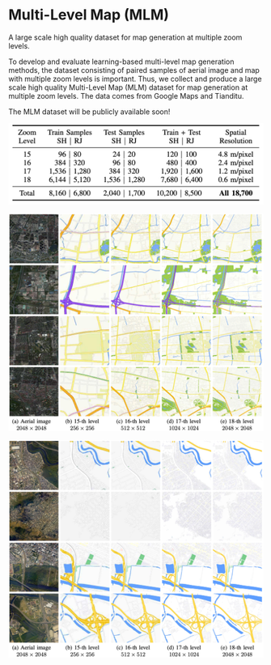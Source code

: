 # Multi-Level Map (MLM)

A large scale high quality dataset for map generation at multiple zoom levels.

To develop and evaluate learning-based multi-level map generation methods, the dataset consisting of paired samples of aerial image and map with multiple zoom levels is important. Thus, we collect and produce a large scale high quality Multi-Level Map (MLM) dataset for map generation at multiple zoom levels. The data comes from Google Maps and Tianditu. 

The MLM dataset will be publicly available soon!

![](static/overview.png)

![](./static/shanghai.png)

![](./static/rio.png)